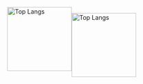 <div style="display:flex"> 
  <img 
    alt="Top Langs" 
    height="150px" 
    src="https://github-readme-stats.vercel.app/api/top-langs/?username=yamoyamoto&layout=compact&theme=dark" 
  />

  <img 
    alt="Top Langs" 
    height="150px" 
    src="https://github-readme-stats.vercel.app/api?username=yamoyamoto&theme=dark&show_icons=true"
  />

</div>
<!--
🌱 I’m currently learning Go, TypeScript, and PHP
-->